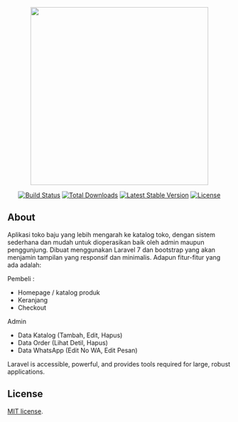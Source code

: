 <p align="center"><a href="https://laravel.com" target="_blank"><img src="https://raw.githubusercontent.com/laravel/art/master/logo-lockup/5%20SVG/2%20CMYK/1%20Full%20Color/laravel-logolockup-cmyk-red.svg" width="400"></a></p>

<p align="center">
<a href="https://travis-ci.org/laravel/framework"><img src="https://travis-ci.org/laravel/framework.svg" alt="Build Status"></a>
<a href="https://packagist.org/packages/laravel/framework"><img src="https://poser.pugx.org/laravel/framework/d/total.svg" alt="Total Downloads"></a>
<a href="https://packagist.org/packages/laravel/framework"><img src="https://poser.pugx.org/laravel/framework/v/stable.svg" alt="Latest Stable Version"></a>
<a href="https://packagist.org/packages/laravel/framework"><img src="https://poser.pugx.org/laravel/framework/license.svg" alt="License"></a>
</p>

## About 

Aplikasi toko baju yang lebih mengarah ke katalog toko, dengan sistem sederhana dan mudah untuk dioperasikan baik oleh admin maupun penggunjung. Dibuat menggunakan Laravel 7 dan bootstrap yang akan menjamin tampilan yang responsif dan minimalis. Adapun fitur-fitur yang ada adalah:

Pembeli :
- Homepage / katalog produk
- Keranjang
- Checkout

Admin 
- Data Katalog (Tambah, Edit, Hapus)
- Data Order (Lihat Detil, Hapus)
- Data WhatsApp (Edit No WA, Edit Pesan)

Laravel is accessible, powerful, and provides tools required for large, robust applications.


## License

[MIT license](https://opensource.org/licenses/MIT).
